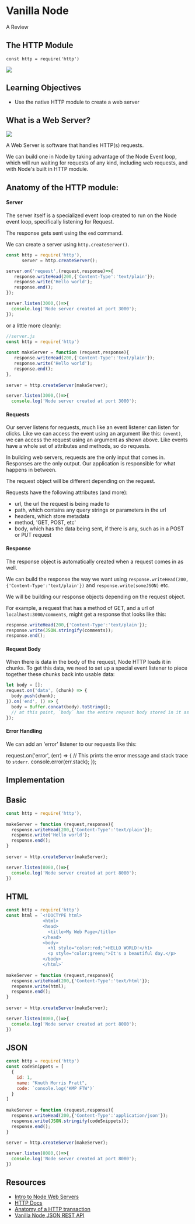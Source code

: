 # Vanilla Node

A Review

## The HTTP Module
 
`const http = require('http')`

![](https://i.ytimg.com/vi/VLXAzzRjQws/maxresdefault.jpg)

## Learning Objectives

* Use the native HTTP module to create a web server

## What is a Web Server?

![](https://i0.wp.com/www.informationq.com/wp-content/uploads/2017/12/What-is-a-Web-Server.jpg)

A Web Server is software that handles HTTP(s) requests. 

We can build one in Node by taking advantage of the Node Event loop, which will run waiting for requests of any kind, including web requests, and with Node's built in HTTP module. 


## Anatomy of the HTTP module:

#### Server

The server itself is a specialized event loop created to run on the Node event loop, specifically listening for Request.

The response gets sent using the `end` command. 

We can create a server using `http.createServer()`.

```js
const http = require('http'),
      server = http.createServer();

server.on('request',(request,response)=>{
   response.writeHead(200,{'Content-Type':'text/plain'});
   response.write('Hello world');
   response.end();
});

server.listen(3000,()=>{
  console.log('Node server created at port 3000');
});
```

or a little more cleanly:

```js
//server.js
const http = require('http')
      
const makeServer = function (request,response){
   response.writeHead(200,{'Content-Type':'text/plain'});
   response.write('Hello world');
   response.end();
},
      
server = http.createServer(makeServer);

server.listen(3000,()=>{
  console.log('Node server created at port 3000');

```

#### Requests

Our server listens for requests, much like an event listener can listen for clicks. Like we can access the event using an argument like this: `(event)`, we can access the request using an argument as shown above. Like events have a whole set of attributes and methods, so do requests.

In building web servers, requests are the only input that comes in. Responses are the only output. Our application is responsible for what happens in between. 

The request object will be different depending on the request. 

Requests have the following attributes (and more):

- url, the url the request is being made to
- path, which contains any query strings or parameters in the url
- headers, which store metadata
- method, 'GET, POST, etc'
- body, which has the data being sent, if there is any, such as in a POST or PUT request


#### Response

The response object is automatically created when a request comes in as well. 

We can build the response the way we want using `response.writeHead(200,{'Content-Type':'text/plain'})` and `response.write(someJSON)` etc. 

We will be building our response objects depending on the request object. 

For example, a request that has a method of GET, and a url of `localhost:3000/comments`, might get a response that looks like this: 


```js
response.writeHead(200,{'Content-Type':'text/plain'});
response.write(JSON.stringify(comments));
response.end();
```

#### Request Body

When there is data in the body of the request, Node HTTP loads it in chunks. To get this data, we need to set up a special event listener to piece together these chunks back into usable data:

```js
let body = [];
request.on('data', (chunk) => {
  body.push(chunk);
}).on('end', () => {
  body = Buffer.concat(body).toString();
  // at this point, `body` has the entire request body stored in it as a string
});
```

#### Error Handling

We can add an 'error' listener to our requests like this: 

request.on('error', (err) => {
  // This prints the error message and stack trace to `stderr`.
  console.error(err.stack);
});

## Implementation 

## Basic

```js
const http = require('http'),
      
makeServer = function (request,response){
  response.writeHead(200,{'Content-Type':'text/plain'});
  response.write('Hello world');
  response.end();
}
      
server = http.createServer(makeServer);

server.listen(8080,()=>{
  console.log('Node server created at port 8080');
})
```

## HTML

```js
const http = require('http')
const html = `<!DOCTYPE html>
              <html>
              <head>
                <title>My Web Page</title>
              </head>
              <body>
                <h1 style="color:red;">HELLO WORLD!</h1>
                <p style="color:green;">It's a beautiful day.</p>
              </body>
              </html>`
      
makeServer = function (request,response){
  response.writeHead(200,{'Content-Type':'text/html'});
  response.write(html);
  response.end();
}
      
server = http.createServer(makeServer);

server.listen(8080,()=>{
  console.log('Node server created at port 8080');
})
```

## JSON

```js
const http = require('http')
const codeSnippets = [
  {
    id: 1, 
    name: "Knuth Morris Pratt",
    code: `console.log('KMP FTW')`
  }
]
      
makeServer = function (request,response){
  response.writeHead(200,{'Content-Type':'application/json'});
  response.write(JSON.stringify(codeSnippets));
  response.end();
}
      
server = http.createServer(makeServer);

server.listen(8080,()=>{
  console.log('Node server created at port 8080');
})
```

## Resources

* [Intro to Node Web Servers](https://codeburst.io/the-only-nodejs-introduction-youll-ever-need-d969a47ef219)
* [HTTP Docs](https://nodejs.org/api/http.html)
* [Anatomy of a HTTP transaction](https://nodejs.org/es/docs/guides/anatomy-of-an-http-transaction/)
* [Vanilla Node JSON REST API](https://github.com/awhit012/vanilla-node-json-rest-api)
